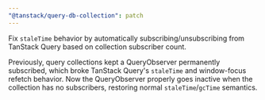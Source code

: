 ```yaml
---
"@tanstack/query-db-collection": patch
---
```


Fix `staleTime` behavior by automatically subscribing/unsubscribing from TanStack Query based on collection subscriber count.

Previously, query collections kept a QueryObserver permanently subscribed, which broke TanStack Query's `staleTime` and window-focus refetch behavior. Now the QueryObserver properly goes inactive when the collection has no subscribers, restoring normal `staleTime`/`gcTime` semantics.

